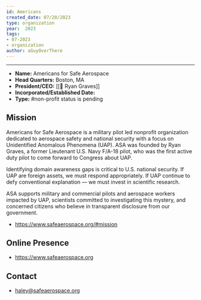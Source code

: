 ```yaml
---
id: Americans
created_date: 07/20/2023
type: organization
year:  2023
tags:
- 07-2023
- organization
author: aGuyOverThere
---
```


----

- **Name:** Americans for Safe Aerospace
- **Head Quarters:** Boston, MA
- **President/CEO:** [[👤 Ryan Graves]]
- **Incorporated/Established Date:**
- **Type:** #non-profit status is pending

## Mission

Americans for Safe Aerospace is a military pilot led nonprofit organization dedicated to aerospace safety and national security with a focus on Unidentified Anomalous Phenomena (UAP). ASA was founded by Ryan Graves, a former Lieutenant U.S. Navy F/A-18 pilot, who was the first active duty pilot to come forward to Congress about UAP.

Identifying domain awareness gaps is critical to U.S. national security. If UAP are foreign assets, we must respond appropriately. If UAP continue to defy conventional explanation — we must invest in scientific research.

ASA supports military and commercial pilots and aerospace workers impacted by UAP, scientists committed to investigating this mystery, and concerned citizens who believe in transparent disclosure from our government.

- https://www.safeaerospace.org/#mission

## Online Presence

- https://www.safeaerospace.org

## Contact

- haley@safeaerospace.org